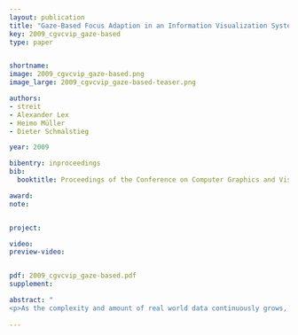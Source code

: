 ```yaml
---
layout: publication
title: "Gaze-Based Focus Adaption in an Information Visualization System"
key: 2009_cgvcvip_gaze-based
type: paper


shortname:
image: 2009_cgvcvip_gaze-based.png
image_large: 2009_cgvcvip_gaze-based-teaser.png

authors:
- streit
- Alexander Lex
- Heimo Müller
- Dieter Schmalstieg

year: 2009

bibentry: inproceedings
bib:
  booktitle: Proceedings of the Conference on Computer Graphics and Visualization and Image Processing (CGVCVIP '09)

award: 
note: 


project:

video:
preview-video:


pdf: 2009_cgvcvip_gaze-based.pdf
supplement:

abstract: "
<p>As the complexity and amount of real world data continuously grows, modern visualization systems are changing. Traditional information visualization techniques are often not sufficient to allow an in-depth visual data exploration process. Multiple view systems combined with linking & brushing are only one building block of a successful InfoVis system. In this paper we propose the incorporation of cheap and simple gaze-based interaction. We employ the tracking information not for selecting data (i.e. mouse interaction) but for an intelligent adaption of 2D and 3D visualizations. Derived from the focus+context paradigm, we call this gaze-focus. The proposed methods are demonstrated by means of three different visualizations.</p>"
   
---
```


